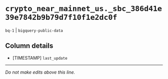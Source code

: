 # `crypto_near_mainnet_us._sbc_386d41e39e7842b9b79d7f10f1e2dc0f`
`bq-1` | `bigquery-public-data`

## Column details
* [TIMESTAMP] `last_update`

-------------------------------------------------------------------------------
*Do not make edits above this line.*
